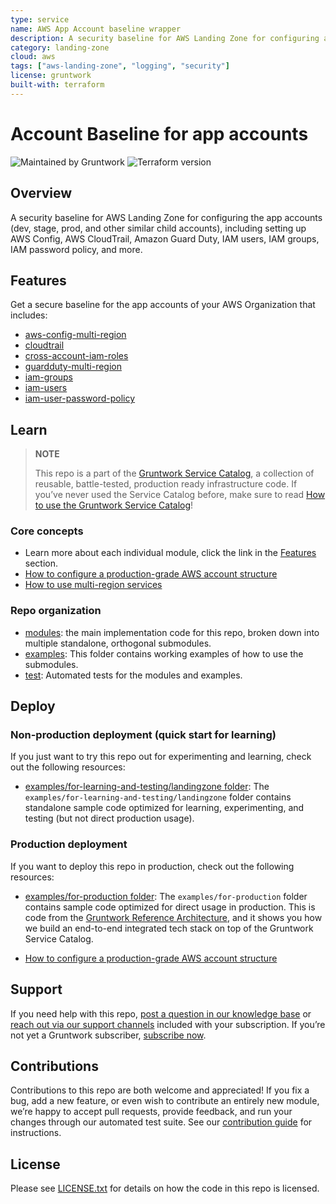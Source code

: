 ```yaml
---
type: service
name: AWS App Account baseline wrapper
description: A security baseline for AWS Landing Zone for configuring app accounts (dev, stage, prod, and other similar child accounts), including setting up AWS Config, AWS CloudTrail, Amazon Guard Duty, IAM users, IAM groups, IAM password policy, and more.
category: landing-zone
cloud: aws
tags: ["aws-landing-zone", "logging", "security"]
license: gruntwork
built-with: terraform
---
```


# Account Baseline for app accounts

![Maintained by Gruntwork](https://img.shields.io/badge/maintained%20by-gruntwork.io-%235849a6.svg)
![Terraform version](https://img.shields.io/badge/tf-%3E%3D1.0.0-blue.svg)

## Overview

A security baseline for AWS Landing Zone for configuring the app accounts (dev, stage, prod, and other similar child
accounts), including setting up AWS Config, AWS CloudTrail, Amazon Guard Duty, IAM users, IAM groups, IAM password
policy, and more.

## Features

Get a secure baseline for the app accounts of your AWS Organization that includes:

- [aws-config-multi-region](https://github.com/gruntwork-io/terraform-aws-security/tree/master/modules/aws-config-multi-region)
- [cloudtrail](https://github.com/gruntwork-io/terraform-aws-security/tree/master/modules/cloudtrail)
- [cross-account-iam-roles](https://github.com/gruntwork-io/terraform-aws-security/tree/master/modules/cross-account-iam-roles)
- [guardduty-multi-region](https://github.com/gruntwork-io/terraform-aws-security/tree/master/modules/guardduty-multi-region)
- [iam-groups](https://github.com/gruntwork-io/terraform-aws-security/tree/master/modules/iam-groups)
- [iam-users](https://github.com/gruntwork-io/terraform-aws-security/tree/master/modules/iam-users)
- [iam-user-password-policy](https://github.com/gruntwork-io/terraform-aws-security/tree/master/modules/iam-user-password-policy)

## Learn

> **NOTE**
>
> This repo is a part of the [Gruntwork Service Catalog](https://github.com/gruntwork-io/terraform-aws-service-catalog/),
> a collection of reusable, battle-tested, production ready infrastructure code.
> If you’ve never used the Service Catalog before, make sure to read
> [How to use the Gruntwork Service Catalog](https://docs.gruntwork.io/reference/services/intro/overview)!

### Core concepts

- Learn more about each individual module, click the link in the [Features](#features) section.
- [How to configure a production-grade AWS account structure](https://docs.gruntwork.io/guides/build-it-yourself/landing-zone/)
- [How to use multi-region services](/modules/landingzone/account-baseline-root/core-concepts.md#how-to-use-multi-region-services)

### Repo organization

- [modules](/modules): the main implementation code for this repo, broken down into multiple standalone, orthogonal submodules.
- [examples](/examples): This folder contains working examples of how to use the submodules.
- [test](/test): Automated tests for the modules and examples.

## Deploy

### Non-production deployment (quick start for learning)

If you just want to try this repo out for experimenting and learning, check out the following resources:

- [examples/for-learning-and-testing/landingzone folder](/examples/for-learning-and-testing/landingzone): The
  `examples/for-learning-and-testing/landingzone` folder contains standalone sample code optimized for learning,
  experimenting, and testing (but not direct production usage).

### Production deployment

If you want to deploy this repo in production, check out the following resources:

- [examples/for-production folder](/examples/for-production): The `examples/for-production` folder contains sample code
  optimized for direct usage in production. This is code from the
  [Gruntwork Reference Architecture](https://gruntwork.io/reference-architecture/), and it shows you how we build an
  end-to-end integrated tech stack on top of the Gruntwork Service Catalog.

- [How to configure a production-grade AWS account structure](https://docs.gruntwork.io/guides/build-it-yourself/landing-zone/)

## Support

If you need help with this repo, [post a question in our knowledge base](https://github.com/gruntwork-io/knowledge-base/discussions?discussions_q=label%3Ar%3Aterraform-aws-service-catalog)
or [reach out via our support channels](https://docs.gruntwork.io/support) included with your subscription. If you’re
not yet a Gruntwork subscriber, [subscribe now](https://www.gruntwork.io/pricing/).

## Contributions

Contributions to this repo are both welcome and appreciated! If you fix a bug, add a new feature, or even wish to
contribute an entirely new module, we’re happy to accept pull requests, provide feedback, and run your changes
through our automated test suite.
See our [contribution guide](https://docs.gruntwork.io/guides/working-with-code/contributing) for instructions.

## License

Please see [LICENSE.txt](/LICENSE.txt) for details on how the code in this repo is licensed.
